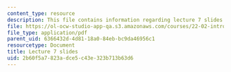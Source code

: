 ```yaml
---
content_type: resource
description: This file contains information regarding lecture 7 slides
file: https://ol-ocw-studio-app-qa.s3.amazonaws.com/courses/22-02-introduction-to-applied-nuclear-physics-spring-2012/2b60f5a7823adce5c43e323b713b63d6_MIT22_02S12_lec07.pdf
file_type: application/pdf
parent_uid: 6366432d-4d81-18a0-84eb-bc9da46956c1
resourcetype: Document
title: Lecture 7 slides
uid: 2b60f5a7-823a-dce5-c43e-323b713b63d6
---
```

